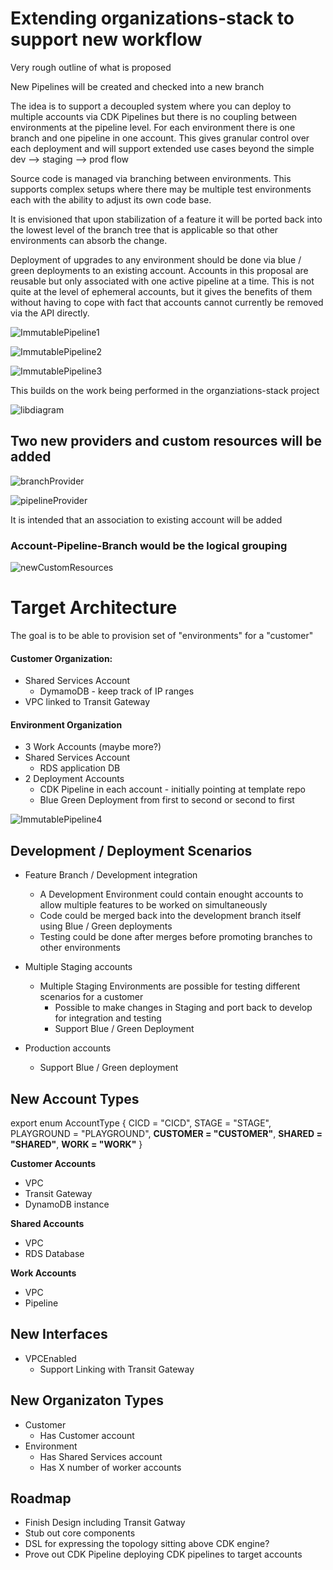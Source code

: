# Extending organizations-stack to support new workflow


Very rough outline of what is proposed

New Pipelines will be created and checked into a new branch

The idea is to support a decoupled system where you can deploy to multiple accounts via CDK Pipelines but there is no coupling between environments at the pipeline level.  For each environment there is one branch and one pipeline in one account.  This gives granular control over each deployment and will support extended use cases beyond the simple dev --> staging --> prod flow

Source code is managed via branching between environments.  This supports complex setups where there may be multiple test environments each with the ability to adjust its own code base.  

It is envisioned that upon stabilization of a feature it will be ported back into the lowest level of the branch tree that is applicable so that other environments can absorb the change.  

Deployment of upgrades to any environment should be done via blue / green deployments to an existing account.   Accounts in this proposal are reusable but only associated with one active pipeline at a time.  This is not quite at the level of ephemeral accounts, but it gives the benefits of them without having to cope with fact that accounts cannot currently be removed via the API directly.


![ImmutablePipeline1](images/ImmutablePipeline-Page-1.png
)


![ImmutablePipeline2](images/ImmutablePipeline-Page-2.png
)

![ImmutablePipeline3](images/ImmutablePipeline-Page-3.png
)

This builds on the work being performed in the organziations-stack project

![libdiagram](images/lib_diagram.png
)

## Two new providers and custom resources will be added

![branchProvider](images/branch-provider/branchProvider.png
)

![pipelineProvider](images/pipeline-provider/pipelineProvider.png
)

It is intended that an association to existing account will be added 

### Account-Pipeline-Branch would be the logical grouping

![newCustomResources](images/new-custom-resources.png
)

# Target Architecture 

The goal is to be able to provision set of "environments" for a "customer"

#### Customer Organization:
+ Shared Services Account
    + DymamoDB - keep track of IP ranges
+ VPC linked to Transit Gateway

#### Environment Organization 
+ 3 Work Accounts (maybe more?)
+ Shared Services Account
    + RDS application DB
+ 2 Deployment Accounts
    + CDK Pipeline in each account - initially pointing at template repo
    + Blue Green Deployment from first to second or second to first



![ImmutablePipeline4](images/ImmutablePipeline-Page-4.png
)

## Development / Deployment Scenarios

+ Feature Branch / Development integration
    + A Development Environment could contain enought accounts to allow multiple features to be worked on simultaneously
    + Code could be merged back into the development branch itself using Blue / Green deployments 
    + Testing could be done after merges before promoting branches to other environments

+ Multiple Staging accounts
    + Multiple Staging Environments are possible for testing different scenarios for a customer
        + Possible to make changes in Staging and port back to develop for integration and testing 
        + Support Blue / Green Deployment

+ Production accounts
    + Support Blue / Green deployment


## New Account Types

export enum AccountType {
  CICD = "CICD",
  STAGE = "STAGE",
  PLAYGROUND = "PLAYGROUND",
  **CUSTOMER = "CUSTOMER"**,
  **SHARED = "SHARED"**,
  **WORK = "WORK"**
}

**Customer Accounts** 
+ VPC 
+ Transit Gateway 
+ DynamoDB instance

**Shared Accounts** 
+ VPC 
+ RDS Database

**Work Accounts**
+ VPC
+ Pipeline

## New Interfaces 
+ VPCEnabled 
    + Support Linking with Transit Gateway

## New Organizaton Types ##

+ Customer
    + Has Customer account
+ Environment
    + Has Shared Services account
    + Has X number of worker accounts



## Roadmap

+ Finish Design including Transit Gatway 
+ Stub out core components 
+ DSL for expressing the topology sitting above CDK engine?
+ Prove out CDK Pipeline deploying CDK pipelines to target accounts


